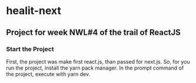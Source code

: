 # healit-next
## Project for week NWL#4 of the trail of ReactJS
### Start the Project
First, the project was make first react.js, than passed for next.js. So, for you run the project, install the yarn pack manager. In the prompt command of the project, execute with yarn dev.
